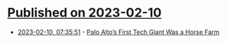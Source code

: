 # [Published on 2023-02-10](index.md)

* [2023-02-10, 07:35:51](https://news.ycombinator.com/item?id=34736798) - [Palo Alto’s First Tech Giant Was a Horse Farm](https://www.theatlantic.com/technology/archive/2023/02/leland-stanford-california-stock-farm-silicon-valley-tech/672979/)
